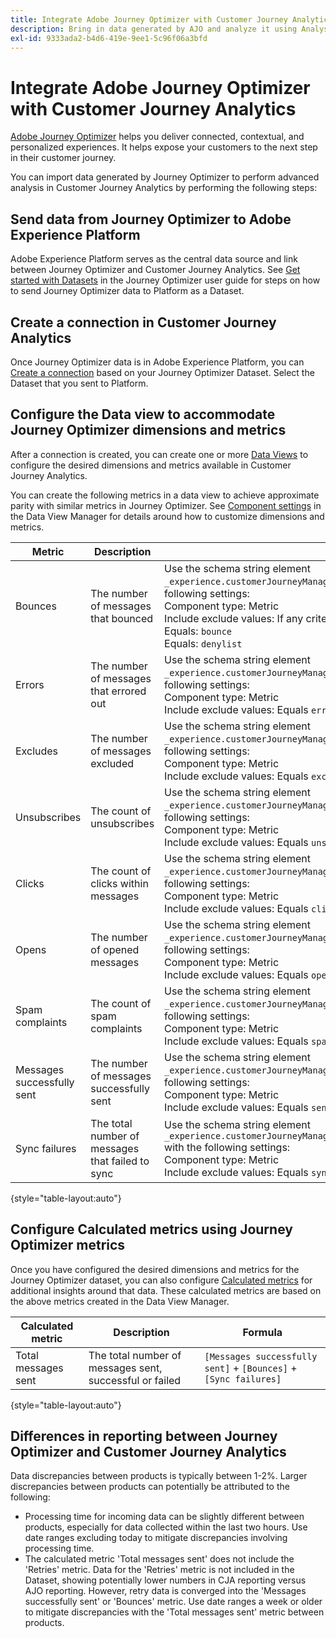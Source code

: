 ```yaml
---
title: Integrate Adobe Journey Optimizer with Customer Journey Analytics
description: Bring in data generated by AJO and analyze it using Analysis Workspace within CJA.
exl-id: 9333ada2-b4d6-419e-9ee1-5c96f06a3bfd
---
```

# Integrate Adobe Journey Optimizer with Customer Journey Analytics

[Adobe Journey Optimizer](https://experienceleague.adobe.com/docs/journey-optimizer/using/get-started/get-started.html) helps you deliver connected, contextual, and personalized experiences. It helps expose your customers to the next step in their customer journey.

You can import data generated by Journey Optimizer to perform advanced analysis in Customer Journey Analytics by performing the following steps:

## Send data from Journey Optimizer to Adobe Experience Platform

Adobe Experience Platform serves as the central data source and link between Journey Optimizer and Customer Journey Analytics. See [Get started with Datasets](https://experienceleague.adobe.com/docs/journey-optimizer/using/data-management/datasets/get-started-datasets.html) in the Journey Optimizer user guide for steps on how to send Journey Optimizer data to Platform as a Dataset.

## Create a connection in Customer Journey Analytics

Once Journey Optimizer data is in Adobe Experience Platform, you can [Create a connection](/help/connections/create-connection.md) based on your Journey Optimizer Dataset. Select the Dataset that you sent to Platform.

## Configure the Data view to accommodate Journey Optimizer dimensions and metrics

After a connection is created, you can create one or more [Data Views](/help/data-views/create-dataview.md) to configure the desired dimensions and metrics available in Customer Journey Analytics.

You can create the following metrics in a data view to achieve approximate parity with similar metrics in Journey Optimizer. See [Component settings](/help/data-views/component-settings/overview.md) in the Data View Manager for details around how to customize dimensions and metrics.

| Metric | Description | Data View settings |
| --- | --- | --- |
| Bounces | The number of messages that bounced | Use the schema string element `_experience.customerJourneyManagement.messageDeliveryfeedback.feedbackStatus` with the following settings:<br>Component type: Metric<br>Include exclude values: If any criteria are met<br>Equals: `bounce`<br>Equals: `denylist` |
| Errors | The number of messages that errored out | Use the schema string element `_experience.customerJourneyManagement.messageDeliveryfeedback.feedbackStatus` with the following settings:<br>Component type: Metric<br>Include exclude values: Equals `error` |
| Excludes | The number of messages excluded | Use the schema string element `_experience.customerJourneyManagement.messageDeliveryfeedback.feedbackStatus` with the following settings:<br>Component type: Metric<br>Include exclude values: Equals `exclude` |
| Unsubscribes | The count of unsubscribes | Use the schema string element `_experience.customerJourneyManagement.messageInteraction.interactionType` with the following settings:<br>Component type: Metric<br>Include exclude values: Equals `unsubscribe` |
| Clicks | The count of clicks within messages | Use the schema string element `_experience.customerJourneyManagement.messageInteraction.interactionType` with the following settings:<br>Component type: Metric<br>Include exclude values: Equals `click` |
| Opens | The number of opened messages | Use the schema string element `_experience.customerJourneyManagement.messageInteraction.interactionType` with the following settings:<br>Component type: Metric<br>Include exclude values: Equals `open` |
| Spam complaints | The count of spam complaints | Use the schema string element `_experience.customerJourneyManagement.messageInteraction.interactionType` with the following settings:<br>Component type: Metric<br>Include exclude values: Equals `spam_complaint` |
| Messages successfully sent | The number of messages successfully sent | Use the schema string element `_experience.customerJourneyManagement.messageDeliveryfeedback.feedbackStatus` with the following settings:<br>Component type: Metric<br>Include exclude values: Equals `sent` |
| Sync failures | The total number of messages that failed to sync | Use the schema string element `_experience.customerJourneyManagement.messageDeliveryfeedback.messageFailure.category` with the following settings:<br>Component type: Metric<br>Include exclude values: Equals `sync` |

{style="table-layout:auto"}

## Configure Calculated metrics using Journey Optimizer metrics

Once you have configured the desired dimensions and metrics for the Journey Optimizer dataset, you can also configure [Calculated metrics](/help/components/calc-metrics/calc-metr-overview.md) for additional insights around that data. These calculated metrics are based on the above metrics created in the Data View Manager.

| Calculated metric | Description | Formula |
| --- | --- | --- |
| Total messages sent | The total number of messages sent, successful or failed | `[Messages successfully sent]` + `[Bounces]` + `[Sync failures]` |

{style="table-layout:auto"}

## Differences in reporting between Journey Optimizer and Customer Journey Analytics

Data discrepancies between products is typically between 1-2%. Larger discrepancies between products can potentially be attributed to the following:

* Processing time for incoming data can be slightly different between products, especially for data collected within the last two hours. Use date ranges excluding today to mitigate discrepancies involving processing time.
* The calculated metric 'Total messages sent' does not include the 'Retries' metric. Data for the 'Retries' metric is not included in the Dataset, showing potentially lower numbers in CJA reporting versus AJO reporting. However, retry data is converged into the 'Messages successfully sent' or 'Bounces' metric. Use date ranges a week or older to mitigate discrepancies with the 'Total messages sent' metric between products.
